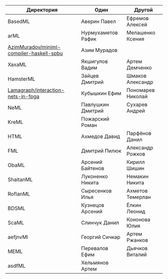 | Директория                                                                                              | Один               | Другой
| ------------------------------------------------------------------------------------------------------- | ------------------ | -----------------
| BasedML                                                                                                 | Аверин Павел       | Ефремов Алексей
| arML                                                                                                    | Нурмухаметов Рафик | Мелашенко Ксения
| [AzimMuradov/miniml-compiler-haskell-spbu](https://github.com/AzimMuradov/miniml-compiler-haskell-spbu) | Азим Мурадов       |
| XaxaML                                                                                                  | Якшигулов Вадим    | Артем Демченко
| HamsterML                                                                                               | Зайцев Дмитрий     | Шмаков Александр
| [Lamagraph/interaction-nets-in-fpga](https://github.com/Lamagraph/interaction-nets-in-fpga)             | Кубышкин Ефим      | Пономарев Николай
| NeML                                                                                                    | Павлушкин Дмитрий  | Сухарев Андрей
| KreML                                                                                                   | Пожарский Роман    | 
| HTML                                                                                                    | Ахмедов Давид      | Парфёнов Данил
| FML                                                                                                     | Дмитрий Пилюк      | Александр Рожков
| ObaML                                                                                                   | Арсений Байтенов      | Кирилл Шишин
| ShaitanML                                                                                               | Луконенко Никита   | Немакин Никита
| RoflanML                                                                                                | Сыресенков Илья    | Ахметов Темерлан
| BDSML                                                                                                   | Кузнецов Арсений   | Ёлкин Леонид
| ScaML                                                                                                   | Слинчук Данил      | Кононова Юлия
| aefjnvMl                                                                                                | Георгий Сичкар     | Артем Ржанков
| MEML                                                                                                    | Перевалов Ефим     | Дьячков Виталий
| asdfML                                                                                                  | Хельмянов Артем    | 
